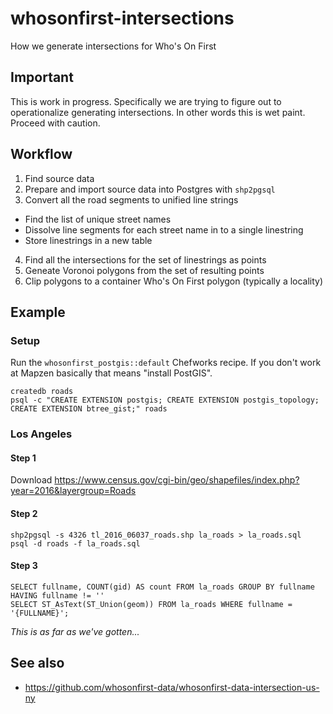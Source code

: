 # whosonfirst-intersections

How we generate intersections for Who's On First

## Important

This is work in progress. Specifically we are trying to figure out to operationalize generating intersections. In other words this is wet paint. Proceed with caution.

## Workflow

1. Find source data
2. Prepare and import source data into Postgres with `shp2pgsql`
3. Convert all the road segments to unified line strings
* Find the list of unique street names
* Dissolve line segments for each street name in to a single linestring
* Store linestrings in a new table
4. Find all the intersections for the set of linestrings as points
5. Geneate Voronoi polygons from the set of resulting points
6. Clip polygons to a container Who's On First polygon (typically a locality)

## Example

### Setup

Run the `whosonfirst_postgis::default` Chefworks recipe. If you don't work at Mapzen basically that means "install PostGIS".

```
createdb roads
psql -c "CREATE EXTENSION postgis; CREATE EXTENSION postgis_topology; CREATE EXTENSION btree_gist;" roads
```

### Los Angeles

#### Step 1

Download https://www.census.gov/cgi-bin/geo/shapefiles/index.php?year=2016&layergroup=Roads

#### Step 2

```
shp2pgsql -s 4326 tl_2016_06037_roads.shp la_roads > la_roads.sql
psql -d roads -f la_roads.sql
```

#### Step 3

```
SELECT fullname, COUNT(gid) AS count FROM la_roads GROUP BY fullname HAVING fullname != ''
SELECT ST_AsText(ST_Union(geom)) FROM la_roads WHERE fullname = '{FULLNAME}';
```

_This is as far as we've gotten..._

## See also

* https://github.com/whosonfirst-data/whosonfirst-data-intersection-us-ny
